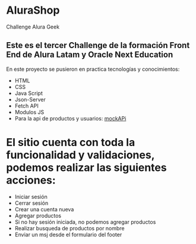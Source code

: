 # AluraShop
Challenge Alura Geek

## Este es el tercer Challenge de la formación Front End de Alura Latam y Oracle Next Education

En este proyecto se pusieron en practica tecnologías y conocimientos:

* HTML
* CSS
* Java Script
* Json-Server
* Fetch API
* Modulos JS
* Para la api de productos y usuarios: [mockAPi](mockapi.io)


# El sitio cuenta con toda la funcionalidad y validaciones, podemos realizar las siguientes acciones:

* Iniciar sesión
* Cerrar sesión
* Crear una cuenta nueva
* Agregar productos 
* Si no hay sesión iniciada, no podemos agregar productos
* Realizar busqueda de productos por nombre
* Enviar un msj desde el formulario del footer
